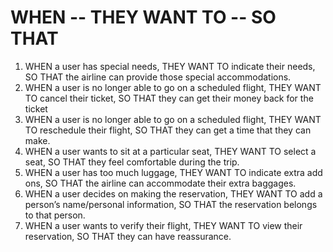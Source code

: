 # WHEN -- THEY WANT TO -- SO THAT

1. WHEN a user has special needs,
   THEY WANT TO indicate their needs,
   SO THAT the airline can provide those special accommodations.
2. WHEN a user is no longer able to go on a scheduled flight,
   THEY WANT TO cancel their ticket,
   SO THAT they can get their money back for the ticket
3. WHEN a user is no longer able to go on a scheduled flight,
   THEY WANT TO reschedule their flight,
   SO THAT they can get a time that they can make.
4. WHEN a user wants to sit at a particular seat,
   THEY WANT TO select a seat,
   SO THAT they feel comfortable during the trip.
5. WHEN a user has too much luggage,
   THEY WANT TO indicate extra add ons,
   SO THAT the airline can accommodate their extra baggages.
6. WHEN a user decides on making the reservation,
   THEY WANT TO add a person’s name/personal information,
   SO THAT the reservation belongs to that person.
7. WHEN a user wants to verify their flight,
   THEY WANT TO view their reservation,
   SO THAT they can have reassurance.